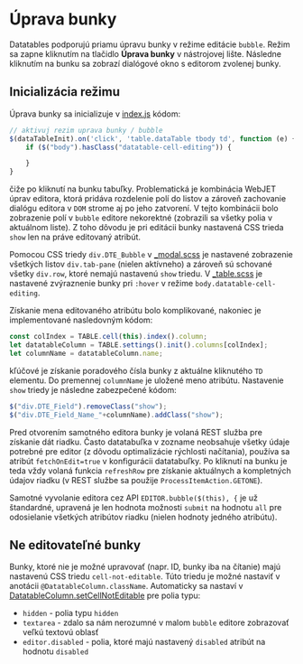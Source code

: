 # Úprava bunky

Datatables podporujú priamu úpravu bunky v režime editácie ```bubble```. Režim sa zapne kliknutím na tlačidlo **Úprava bunky** v nástrojovej lište. Následne kliknutím na bunku sa zobrazí dialógové okno s editorom zvolenej bunky.

## Inicializácia režimu

Úprava bunky sa inicializuje v [index.js](../../../src/main/webapp/admin/v9/npm_packages/webjetdatatables/index.js) kódom:

```javascript
// aktivuj rezim uprava bunky / bubble
$(dataTableInit).on('click', 'table.dataTable tbody td', function (e) {
    if ($("body").hasClass("datatable-cell-editing")) {

    }
}
```

čiže po kliknutí na bunku tabuľky. Problematická je kombinácia WebJET úprav editora, ktorá pridáva rozdelenie polí do listov a zároveň zachovanie dialógu editora v ```DOM``` strome aj po jeho zatvorení. V tejto kombinácii bolo zobrazenie polí v ```bubble``` editore nekorektné (zobrazili sa všetky polia v aktuálnom liste). Z toho dôvodu je pri editácii bunky nastavená CSS trieda ```show``` len na práve editovaný atribút.

Pomocou CSS triedy ```div.DTE_Bubble``` v [_modal.scss](../../../src/main/webapp/admin/v9/src/scss/3-base/_modal.scss) je nastavené zobrazenie všetkých listov ```div.tab-pane``` (nielen aktívneho) a zároveň sú schované všetky ```div.row```, ktoré nemajú nastavenú ```show``` triedu. V [_table.scss](../../../src/main/webapp/admin/v9/src/scss/3-base/_table.scss) je nastavené zvýraznenie bunky pri ```:hover``` v režime ```body.datatable-cell-editing```.

Získanie mena editovaného atribútu bolo komplikované, nakoniec je implementované nasledovným kódom:

```javascript
const colIndex = TABLE.cell(this).index().column;
let datatableColumn = TABLE.settings().init().columns[colIndex];
let columnName = datatableColumn.name;
```

kľúčové je získanie poradového čísla bunky z aktuálne kliknutého ```TD``` elementu. Do premennej ```columnName``` je uložené meno atribútu. Nastavenie ```show``` triedy je následne zabezpečené kódom:

```javascript
$("div.DTE_Field").removeClass("show");
$("div.DTE_Field_Name_"+columnName).addClass("show");
```

Pred otvorením samotného editora bunky je volaná REST služba pre získanie dát riadku. Často datatabuľka v zozname neobsahuje všetky údaje potrebné pre editor (z dôvodu optimalizácie rýchlosti načítania), používa sa atribút ```fetchOnEdit=true``` v konfigurácii datatabuľky. Po kliknutí na bunku je teda vždy volaná funkcia ```refreshRow``` pre získanie aktuálnych a kompletných údajov riadku (v REST službe sa použije ```ProcessItemAction.GETONE```).

Samotné vyvolanie editora cez API ```EDITOR.bubble($(this), {``` je už štandardné, upravená je len hodnota možnosti ```submit``` na hodnotu ```all``` pre odosielanie všetkých atribútov riadku (nielen hodnoty jedného atribútu).

## Ne editovateľné bunky

Bunky, ktoré nie je možné upravovať (napr. ID, bunky iba na čítanie) majú nastavenú CSS triedu ```cell-not-editable```. Túto triedu je možné nastaviť v anotácii ```@DatatableColumn.className```. Automaticky sa nastaví v [DatatableColumn.setCellNotEditable](../../../src/main/java/sk/iway/iwcm/system/datatable/json/DataTableColumn.java) pre polia typu:

- ```hidden``` - polia typu ```hidden```
- ```textarea``` - zdalo sa nám nerozumné v malom ```bubble``` editore zobrazovať veľkú textovú oblasť
- ```editor.disabled``` - polia, ktoré majú nastavený ```disabled``` atribút na hodnotu ```disabled```